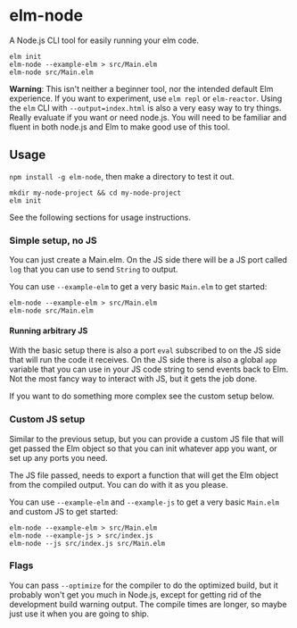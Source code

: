 # elm-node

A Node.js CLI tool for easily running your elm code.

```
elm init
elm-node --example-elm > src/Main.elm
elm-node src/Main.elm
```

**Warning**: This isn't neither a beginner tool, nor the intended default Elm
experience. If you want to experiment, use `elm repl` or `elm-reactor`. Using
the `elm` CLI with `--output=index.html` is also a very easy way to try things.
Really evaluate if you want or need node.js. You will need to be familiar and
fluent in both node.js and Elm to make good use of this tool.

## Usage

`npm install -g elm-node`, then make a directory to test it out.

```
mkdir my-node-project && cd my-node-project
elm init
```

See the following sections for usage instructions.

### Simple setup, no JS

You can just create a Main.elm. On the JS side there will be a JS port called
`log` that you can use to send `String` to output.

You can use `--example-elm` to get a very basic `Main.elm` to get started:

```
elm-node --example-elm > src/Main.elm
elm-node src/Main.elm
```

#### Running arbitrary JS

With the basic setup there is also a port `eval` subscribed to on the JS side
that will run the code it receives. On the JS side there is also a global `app`
variable that you can use in your JS code string to send events back to Elm. Not
the most fancy way to interact with JS, but it gets the job done.

If you want to do something more complex see the custom setup below.

### Custom JS setup

Similar to the previous setup, but you can provide a custom JS file that will
get passed the Elm object so that you can init whatever app you want, or set up
any ports you need.

The JS file passed, needs to export a function that will get the Elm object from
the compiled output. You can do with it as you please.

You can use `--example-elm` and `--example-js` to get a very basic `Main.elm`
and custom JS to get started:

```
elm-node --example-elm > src/Main.elm
elm-node --example-js > src/index.js
elm-node --js src/index.js src/Main.elm
```

### Flags

You can pass `--optimize` for the compiler to do the optimized build, but it
probably won't get you much in Node.js, except for getting rid of the
development build warning output. The compile times are longer, so maybe just
use it when you are going to ship.
